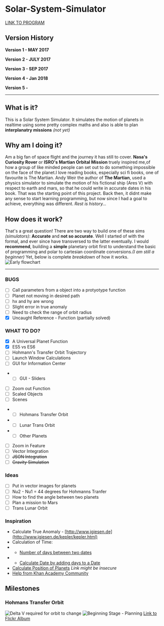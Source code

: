 # Solar-System-Simulator
[LINK TO PROGRAM](https://cdn.rawgit.com/Curious-Nikhil/Solar-System-Simulator/01aded5a/SSS_V5.0_Hohmanns%20Transfer/index.html)
## Version History

**Version 1 - MAY 2017**

**Version 2 - JULY 2017**

**Version 3 - SEP 2017**

**Version 4 - Jan 2018**

**Version 5 -**

----------

## What is it?
This is a Solar System Simulator. It simulates the motion of planets in realtime using some pretty complex maths and also is able to plan **interplanatry missions** *(not yet)*

## Why am I doing it?
Am a big fan of space flight and the journey it has still to cover. **Nasa's Curiosity Rover** or **ISRO's Martian Orbital Mission** truely inspired me,of how a group of like minded people can set out to do something impossible on the face of the planet.I love reading books, especially sci fi books, one of favourite is The Martian. Andy Weir the author of **The Martian**, used a physics simulator to simulate the motion of his fictional ship (Ares V) with respect to earth and mars, so that he could write in accurate dates in his book. That was the starting point of this project. Back then, it didnt make any sense to start learning programming, but now since I had a goal to achieve, everything was different. *Rest is history...*

## How does it work?

That's a great question!
There are two way to build one of these sims *(simulators)*: **Accurate** and **not so accurate**. 
Well I started of with the formal, and ever since have transversed to the latter eventually. I would **recommend**, building a **simple** planetary orbit first to understand the basic of programming and polar to cartesian coordinate conversions.*(I am still a beginner)*
Yet, below is complete *breakdown* of how it works.
![Early flowchart](https://preview.ibb.co/igA7J7/Solar_System_Simulator_Flowchart.png)

----------

### BUGS
- [ ] Call parameters from a object into a protyotype function
- [ ] Planet not moving in desired path
- [ ] hx and hy are wrong
- [ ] Slight error in true anomaly
- [ ] Need to check the range of orbit radius
- [x] Uncaught Reference - Function (partially solved)

### WHAT TO DO?

- [x] A Universal Planet Function
- [x] ES5 vs ES6
- [ ] Hohmann's Transfer Orbit Trajectory
- [ ] Launch Window Calculations
- [ ] GUI for Information Center
- - [ ] GUI - Sliders
- [ ] Zoom out Function
- [ ] Scaled Objects
- [ ] Scenes
- - [ ] Hohmans Transfer Orbit
- - [ ] Lunar Trans Orbit
- - [ ] Other Planets
- [ ] Zoom in Feature
- [ ] Vector Integration 
- [ ] ~~JSON Integration~~
- [ ] ~~Gravity Simulation~~

### Ideas

- [ ] Put in vector images for planets
- [ ] Nu2 - Nu1 = 44 degrees for Hohmanns Tranfer
- [ ] How to find the angle between two planets
- [ ] Plan a mission to Mars
- [ ] Trans Lunar Orbit 

### Inspiration
-  Calculate True Anomaly - [http://www.jgiesen.de](http://www.jgiesen.de/kepler/kepler.html)
-  Calculation of Time:
- - [Number of days between two dates](https://stackoverflow.com/questions/542938/how-do-i-get-the-number-of-days-between-two-dates-in-javascript) 
- - [Calculate Date by adding days to a Date](https://www.khanacademy.org/computer-programming/number-of-days-to-a-date-20/5153033213509632)
- [Calculate Position of Planets](https://aa.quae.nl/en/reken/hemelpositie.html)  *Link might be insecure*
- [Help from Khan Academy Community](https://www.khanacademy.org/profile/curiousnikhil/projects)

## Milestones

### Hohmans Transfer Orbit
![Delta V required for orbit to change](https://c1.staticflickr.com/5/4263/35592200735_5d03f7b69b_b.jpg)
![Beginning Stage - Planning](https://c1.staticflickr.com/5/4209/35461982491_b0bbae2f83_b.jpg)
[Link to Flickr Album](https://www.flickr.com/photos/spacetimeweb/albums/72157682805439283)

